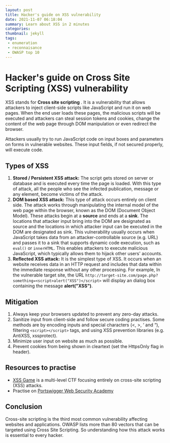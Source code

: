 ```yaml
---
layout: post
title: Hacker's guide on XSS vulnerability
date: 2021-11-07 06:18:04
summary: Learn about XSS in 2 minutes
categories: 
thumbnail: jekyll
tags: 
 - enumeration 
 - reconnaisance 
 - OWASP top 10 
---
```

# Hacker's guide on Cross Site Scripting (XSS) vulnerability

XSS stands for **Cross site scripting** . It is a vulnerability that allows attackers to inject client-side scripts like JavaScript and run it on web pages. When the end user loads these pages, the malicious scripts will be executed and attackers can steal session tokens and cookies, change the content of the web page through DOM manipulation or even redirect the browser.

Attackers usually try to run JavaScript code on input boxes and parameters on forms in vulnerable websites. These input fields, if not secured properly, will execute code. 

## Types of XSS
 1. **Stored / Persistent XSS attack:** The script gets stored on server or database and is executed every time the page is loaded. With this type of attack, all the people who see the infected publication, message or any element, become victims of the attack.
2. **DOM based XSS attack:** This type of attack occurs entirely on client side. The attack works through manipulating the internal model of the web page within the browser, known as the DOM (Document Object Model). These attacks begin at a **source** and ends at a **sink**. The locations that attacker input bring into the DOM are designated as source and the locations in which attacker input can be executed in the DOM are designated as sink. This vulnerability usually occurs when JavaScript takes data from an attacker-controllable source (e.g. URL) and passes it to a sink that supports dynamic code execution, such as `eval()` or `innerHTML`. This enables attackers to execute malicious JavaScript, which typically allows them to hijack other users' accounts.
3. **Reflected XSS attack:** It is the simplest type of XSS. It occurs when an website receives data in an HTTP request and includes that data within the immediate response without any other processing. For example, In the vulnerable target site, the URL `http://target-site.com/page.php?something=<script>alert("XSS")</script>` will display an dialog box containing the message **alert("XSS")**.

## Mitigation 
1. Always keep your browsers updated to prevent any zero-day attacks.
2. Sanitize input from client-side and follow secure coding practises. Some methods are by encoding inputs and special characters (<, >, ‘ and “), filtering  `<script></script>` tags, and using XSS prevention libraries (e.g. AntiXSS, xssprotect).
3. Minimize user input on website as much as possible.
4. Prevent cookies from being shown in cleartext (set the HttpsOnly flag in header).

## Resources to practise
- [XSS Game](http://xss-game.appspot.com/) is a multi-level CTF focusing entirely on cross-site scripting (XSS) attacks.
 - Practise on [Portswigger Web Security Academy](https://portswigger.net/web-security/all-labs#cross-site-scripting)

## Conclusion
Cross-site scripting is the third most common vulnerability affecting websites and applications. OWASP lists more than 80 vectors that can be targeted using Cross Site Scripting. So understanding how this attack works is essential to every hacker.